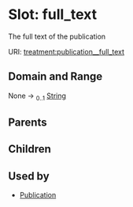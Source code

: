 
# Slot: full_text


The full text of the publication

URI: [treatment:publication__full_text](http://w3id.org/ontogpt/treatments/publication__full_text)


## Domain and Range

None &#8594;  <sub>0..1</sub> [String](types/String.md)

## Parents


## Children


## Used by

 * [Publication](Publication.md)
